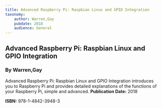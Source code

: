 ```yaml
---
title: Advanced Raspberry Pi: Raspbian Linux and GPIO Integration
taxonomy:
	author: Warren,Gay
	pubdate: 2018
	audience: General
---
```

## Advanced Raspberry Pi: Raspbian Linux and GPIO Integration
### By Warren,Gay

Advanced Raspberry Pi: Raspbian Linux and GPIO Integration introduces you to Raspberry Pi and provides detailed explanations of the functions of your Raspberry Pi, simple and advanced.
**Publication Date:** 2018

**ISBN:** 978-1-4842-3948-3